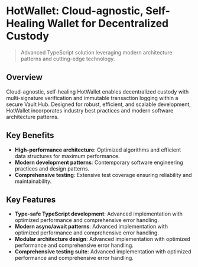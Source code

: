 <!-- fallback_HotWallet_20251002184308_53112 -->

# HotWallet: Cloud-agnostic, Self-Healing Wallet for Decentralized Custody

> Advanced TypeScript solution leveraging modern architecture patterns and cutting-edge technology.

## Overview
Cloud-agnostic, self-healing HotWallet enables decentralized custody with multi-signature verification and immutable transaction logging within a secure Vault Hub. Designed for robust, efficient, and scalable development, HotWallet incorporates industry best practices and modern software architecture patterns.

## Key Benefits

* **High-performance architecture**: Optimized algorithms and efficient data structures for maximum performance.
* **Modern development patterns**: Contemporary software engineering practices and design patterns.
* **Comprehensive testing**: Extensive test coverage ensuring reliability and maintainability.

## Key Features

* **Type-safe TypeScript development**: Advanced implementation with optimized performance and comprehensive error handling.
* **Modern async/await patterns**: Advanced implementation with optimized performance and comprehensive error handling.
* **Modular architecture design**: Advanced implementation with optimized performance and comprehensive error handling.
* **Comprehensive testing suite**: Advanced implementation with optimized performance and comprehensive error handling.